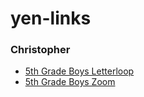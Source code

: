 # yen-links

### Christopher
- [5th Grade Boys Letterloop](https://app.letterloop.co/questions/1Lbr3QfaDtl4C2DIKO2E)
- [5th Grade Boys Zoom](https://www.google.com/url?q=https://us02web.zoom.us/j/5109990267)
